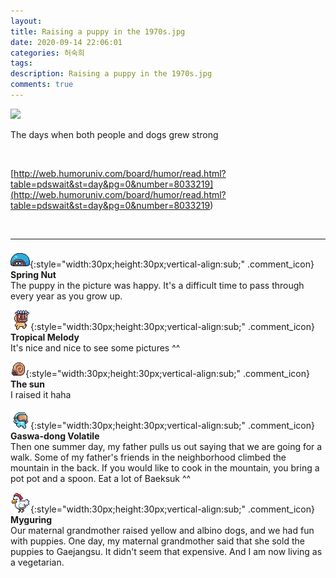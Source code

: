 ```yaml
---
layout: 
title: Raising a puppy in the 1970s.jpg
date: 2020-09-14 22:06:01
categories: 허숙희
tags: 
description: Raising a puppy in the 1970s.jpg
comments: true
---
```


![](https://blog.kakaocdn.net/dn/s22lb/btqIzYzXctn/hJHlWfCKLDXvaWv5NPsyg1/img.jpg)

The days when both people and dogs grew strong

​

[http://web.humoruniv.com/board/humor/read.html?table=pdswait&st=day&pg=0&number=8033219](<http://web.humoruniv.com/board/humor/read.html?table=pdswait&st=day&pg=0&number=8033219>)

​

* * *

![comment](/assets/character/turtle.png){:style="width:30px;height:30px;vertical-align:sub;" .comment_icon} **Spring Nut**  
The puppy in the picture was happy. It's a difficult time to pass through every year as you grow up.  
  
![comment](/assets/character/mask.png){:style="width:30px;height:30px;vertical-align:sub;" .comment_icon} **Tropical Melody**  
It's nice and nice to see some pictures ^^   
  
![comment](/assets/character/snail.png){:style="width:30px;height:30px;vertical-align:sub;" .comment_icon} **The sun**  
I raised it haha   
  
![comment](/assets/character/goggle.png){:style="width:30px;height:30px;vertical-align:sub;" .comment_icon} **Gaswa-dong Volatile**  
Then one summer day, my father pulls us out saying that we are going for a walk. Some of my father's friends in the neighborhood climbed the mountain in the back. If you would like to cook in the mountain, you bring a pot pot and a spoon. Eat a lot of Baeksuk ^^   
  
![comment](/assets/character/chicken.png){:style="width:30px;height:30px;vertical-align:sub;" .comment_icon} **Myguring**  
Our maternal grandmother raised yellow and albino dogs, and we had fun with puppies. One day, my maternal grandmother said that she sold the puppies to Gaejangsu. It didn't seem that expensive. And I am now living as a vegetarian.  
  

